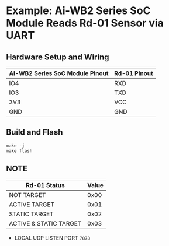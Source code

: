 # Example: Ai-WB2 Series SoC Module Reads Rd-01 Sensor via UART

## Hardware Setup and Wiring

| Ai-WB2 Series SoC Module Pinout | Rd-01 Pinout |
| ------------------------------- | ------------ |
| IO4                             | RXD          |
| IO3                             | TXD          |
| 3V3                             | VCC          |
| GND                             | GND          |

## Build and Flash

```shell
make -j
make flash
```

## NOTE

| Rd-01 Status           | Value |
| ---------------------- | ----- |
| NOT TARGET             | 0x00  |
| ACTIVE TARGET          | 0x01  |
| STATIC TARGET          | 0x02  |
| ACTIVE & STATIC TARGET | 0x03  |

- LOCAL UDP LISTEN PORT `7878`


